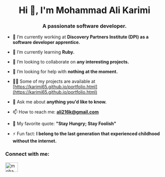 <h1 align="center">Hi 👋, I'm Mohammad Ali Karimi</h1>
<h3 align="center">A passionate software developer.</h3>

- 🔭 I’m currently working at **Discovery Partners Institute (DPI) as a software developer apprentice.**

- 🌱 I’m currently learning **Ruby.**

- 👯 I’m looking to collaborate on **any interesting projects.**

- 🤝 I’m looking for help with **nothing at the moment.**

- 👨‍💻 Some of my projects are available at [https://karimi65.github.io/portfolio.html](https://karimi65.github.io/portfolio.html)

- 💬 Ask me about **anything you'd like to know.**

- 📫 How to reach me: **ali216k@gmail.com**

- 💬 My favorite quote: **"Stay Hungry; Stay Foolish"**

- ⚡ Fun fact: **I belong to the last generation that experienced childhood without the internet.**

<h3 align="left">Connect with me:</h3>
<p align="left">
<a href="https://linkedin.com/in/mohammad-ali-karimi" target="blank"><img align="center" src="https://raw.githubusercontent.com/rahuldkjain/github-profile-readme-generator/master/src/images/icons/Social/linked-in-alt.svg" alt="mohammad-ali-karimi" height="30" width="40" /></a>
</p>
